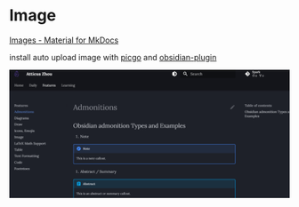 # Image

[Images - Material for MkDocs](https://squidfunk.github.io/mkdocs-material/reference/images/)

install auto upload image with [picgo](https://github.com/Molunerfinn/PicGo/releases) and [obsidian-plugin](https://github.com/renmu123/obsidian-image-auto-upload-plugin)

![](https://raw.githubusercontent.com/Atticuszz/picgo-server/main/20240914125503.png?token=A4TNU2CZSS53QTEKMATCWU3G4ULWK)
